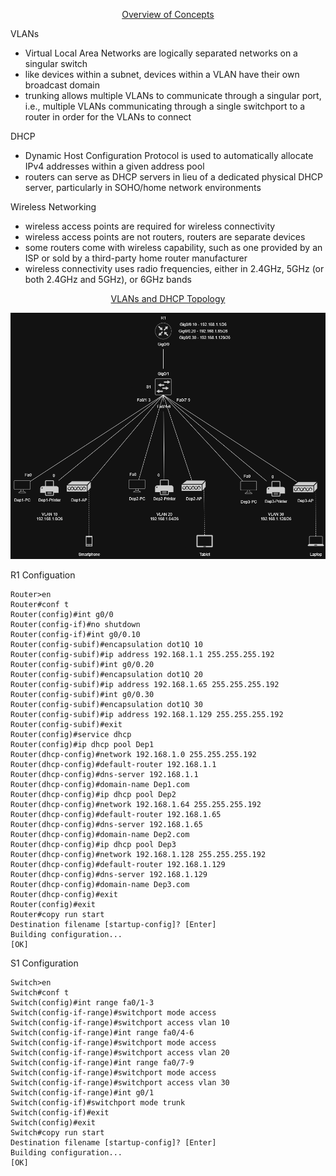 <p align=center>
  <ins>Overview of Concepts</ins>
</p>

VLANs
  * Virtual Local Area Networks are logically separated networks on a singular switch
  * like devices within a subnet, devices within a VLAN have their own broadcast domain
  * trunking allows multiple VLANs to communicate through a singular port, i.e., multiple VLANs communicating through a single switchport to a router in order for the VLANs to connect

DHCP
  * Dynamic Host Configuration Protocol is used to automatically allocate IPv4 addresses within a given address pool
  * routers can serve as DHCP servers in lieu of a dedicated physical DHCP server, particularly in SOHO/home network environments

Wireless Networking
  * wireless access points are required for wireless connectivity
  * wireless access points are not routers, routers are separate devices
  * some routers come with wireless capability, such as one provided by an ISP or sold by a third-party home router manufacturer
  * wireless connectivity uses radio frequencies, either in 2.4GHz, 5GHz (or both 2.4GHz and 5GHz), or 6GHz bands
  
<p align=center>
  <ins>VLANs and DHCP Topology</ins>
</p>

<p align=center>
  <img src="https://github.com/Fehral/networkprojectv2/blob/main/networkprojectv2topology.png?raw=true">
</p>

R1 Configuation
```
Router>en
Router#conf t
Router(config)#int g0/0
Router(config-if)#no shutdown
Router(config-if)#int g0/0.10
Router(config-subif)#encapsulation dot1Q 10
Router(config-subif)#ip address 192.168.1.1 255.255.255.192
Router(config-subif)#int g0/0.20
Router(config-subif)#encapsulation dot1Q 20
Router(config-subif)#ip address 192.168.1.65 255.255.255.192
Router(config-subif)#int g0/0.30
Router(config-subif)#encapsulation dot1Q 30
Router(config-subif)#ip address 192.168.1.129 255.255.255.192
Router(config-subif)#exit
Router(config)#service dhcp
Router(config)#ip dhcp pool Dep1
Router(dhcp-config)#network 192.168.1.0 255.255.255.192
Router(dhcp-config)#default-router 192.168.1.1
Router(dhcp-config)#dns-server 192.168.1.1
Router(dhcp-config)#domain-name Dep1.com
Router(dhcp-config)#ip dhcp pool Dep2
Router(dhcp-config)#network 192.168.1.64 255.255.255.192
Router(dhcp-config)#default-router 192.168.1.65
Router(dhcp-config)#dns-server 192.168.1.65
Router(dhcp-config)#domain-name Dep2.com
Router(dhcp-config)#ip dhcp pool Dep3
Router(dhcp-config)#network 192.168.1.128 255.255.255.192
Router(dhcp-config)#default-router 192.168.1.129
Router(dhcp-config)#dns-server 192.168.1.129
Router(dhcp-config)#domain-name Dep3.com
Router(dhcp-config)#exit
Router(config)#exit
Router#copy run start
Destination filename [startup-config]? [Enter]
Building configuration...
[OK]
```

S1 Configuration
```
Switch>en
Switch#conf t
Switch(config)#int range fa0/1-3
Switch(config-if-range)#switchport mode access
Switch(config-if-range)#switchport access vlan 10
Switch(config-if-range)#int range fa0/4-6
Switch(config-if-range)#switchport mode access
Switch(config-if-range)#switchport access vlan 20
Switch(config-if-range)#int range fa0/7-9
Switch(config-if-range)#switchport mode access
Switch(config-if-range)#switchport access vlan 30
Switch(config-if-range)#int g0/1
Switch(config-if)#switchport mode trunk
Switch(config-if)#exit
Switch(config)#exit
Switch#copy run start
Destination filename [startup-config]? [Enter]
Building configuration...
[OK]
```

